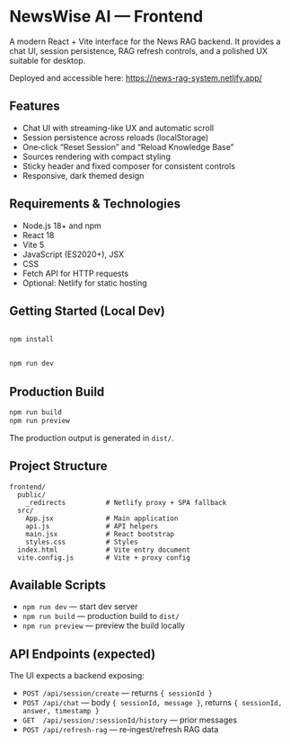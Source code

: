 # NewsWise AI — Frontend

A modern React + Vite interface for the News RAG backend. It provides a chat UI, session persistence, RAG refresh controls, and a polished UX suitable for desktop.


Deployed and accessible here: https://news-rag-system.netlify.app/

## Features
- Chat UI with streaming-like UX and automatic scroll
- Session persistence across reloads (localStorage)
- One‑click “Reset Session” and “Reload Knowledge Base”
- Sources rendering with compact styling
- Sticky header and fixed composer for consistent controls
- Responsive, dark themed design

## Requirements & Technologies
- Node.js 18+ and npm
- React 18 
- Vite 5 
- JavaScript (ES2020+), JSX
- CSS 
- Fetch API for HTTP requests
- Optional: Netlify for static hosting 

## Getting Started (Local Dev)
```bash

npm install


npm run dev
```

## Production Build
```bash
npm run build
npm run preview  
```
The production output is generated in `dist/`.


## Project Structure
```
frontend/
  public/
    _redirects          # Netlify proxy + SPA fallback
  src/
    App.jsx             # Main application
    api.js              # API helpers
    main.jsx            # React bootstrap
    styles.css          # Styles
  index.html            # Vite entry document
  vite.config.js        # Vite + proxy config
```

## Available Scripts
- `npm run dev` — start dev server
- `npm run build` — production build to `dist/`
- `npm run preview` — preview the build locally

## API Endpoints (expected)
The UI expects a backend exposing:
- `POST /api/session/create` — returns `{ sessionId }`
- `POST /api/chat` — body `{ sessionId, message }`, returns `{ sessionId, answer, timestamp }`
- `GET  /api/session/:sessionId/history` — prior messages
- `POST /api/refresh-rag` — re‑ingest/refresh RAG data



